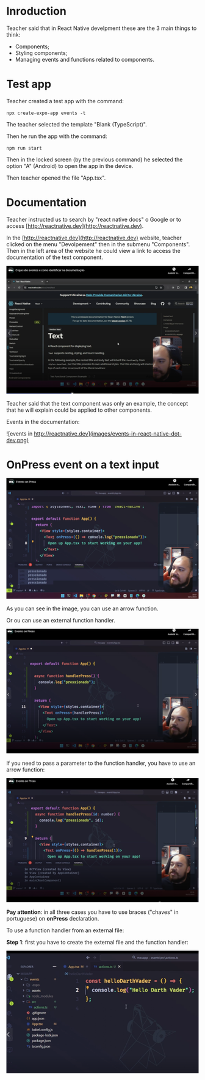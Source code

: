 # Inroduction

Teacher said that in React Native develpment these are the 3 main things to think:

- Components;
- Styling components;
- Managing events and functions related to components.


# Test app


Teacher created a test app with the command:

```
npx create-expo-app events -t
```

The teacher selected the template "Blank (TypeScript)".

Then he run the app with the command:

```
npm run start
```

Then in the locked screen (by the previous command) he selected the option "A" (Android) to open the app in the device.

Then teacher opened the file "App.tsx".


# Documentation

Teacher instructed us to search by "react native docs" o Google or to access [http://reactnative.dev](http://reactnative.dev).

In the [http://reactnative.dev](http://reactnative.dev) website, teacher clicked on the menu "Devolpement" then in the submenu "Components". Then in the left area of the website he could view a link to access the documentation of the text component.

![documentation - text component](images/documentation--text-component.png)

Teacher said that the text component was only an example, the concept that he will explain could be applied to other components.

Events in the documentation:

![events in http://reactnative.dev](images/events-in-react-native-dot-dev.png)


# OnPress event on a text input

![on press event on a text input - inline](images/on-press-event-on-a-text-input--inline.png)

As you can see in the image, you can use an arrow function.

Or ou can use an external function handler.

![on press event on a text input - external handler](images/on-press-event-on-a-text-input--external-handler.png)

If you need to pass a parameter to the function handler, you have to use an arrow function:

![on press event on a text input - passing parameters](images/on-press-event-on-a-text-input--passing-parameters.png)

**Pay attention**: in all three cases you have to use braces ("chaves" in portuguese) on **onPress** declaration.

To use a function handler from an external file:

**Step 1**: first you have to create the external file and the function handler:

![external file function handler](images/external-file-function-handler.png)
